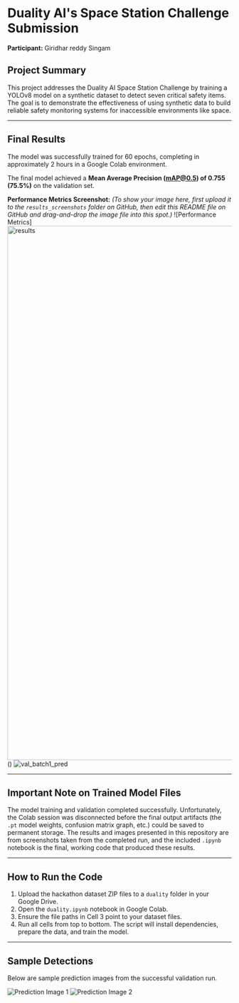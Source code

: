 # Duality AI's Space Station Challenge Submission
**Participant:** Giridhar reddy Singam

## Project Summary
This project addresses the Duality AI Space Station Challenge by training a YOLOv8 model on a synthetic dataset to detect seven critical safety items. The goal is to demonstrate the effectiveness of using synthetic data to build reliable safety monitoring systems for inaccessible environments like space.

---

## Final Results
The model was successfully trained for 60 epochs, completing in approximately 2 hours in a Google Colab environment.

The final model achieved a **Mean Average Precision (mAP@0.5) of 0.755 (75.5%)** on the validation set.

**Performance Metrics Screenshot:**
*(To show your image here, first upload it to the `results_screenshots` folder on GitHub, then edit this README file on GitHub and drag-and-drop the image file into this spot.)*
![Performance Metrics]<img width="2400" height="1200" alt="results" src="https://github.com/user-attachments/assets/d6aff969-4430-45d3-94be-108717f30f4a" />
()
![val_batch1_pred](https://github.com/user-attachments/assets/fc6ff68a-5120-44bf-bf9d-632241449f79)

---

## **Important Note on Trained Model Files**
The model training and validation completed successfully. Unfortunately, the Colab session was disconnected before the final output artifacts (the `.pt` model weights, confusion matrix graph, etc.) could be saved to permanent storage. The results and images presented in this repository are from screenshots taken from the completed run, and the included `.ipynb` notebook is the final, working code that produced these results.

---

## How to Run the Code
1.  Upload the hackathon dataset ZIP files to a `duality` folder in your Google Drive.
2.  Open the `duality.ipynb` notebook in Google Colab.
3.  Ensure the file paths in Cell 3 point to your dataset files.
4.  Run all cells from top to bottom. The script will install dependencies, prepare the data, and train the model.

---

## Sample Detections
Below are sample prediction images from the successful validation run.


![Prediction Image 1](![val_batch0_pred](https://github.com/user-attachments/assets/04b6725c-acad-42b0-8256-c3143628cb17))
![Prediction Image 2](![val_batch1_pred](https://github.com/user-attachments/assets/fc6ff68a-5120-44bf-bf9d-632241449f79))
